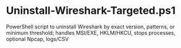 # Uninstall-Wireshark-Targeted.ps1
PowerShell script to uninstall Wireshark by exact version, patterns, or minimum threshold; handles MSI/EXE, HKLM/HKCU, stops processes, optional Npcap, logs/CSV

